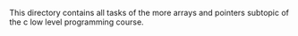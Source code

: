 This directory contains all tasks of the more arrays and pointers subtopic of the c low level programming course.
